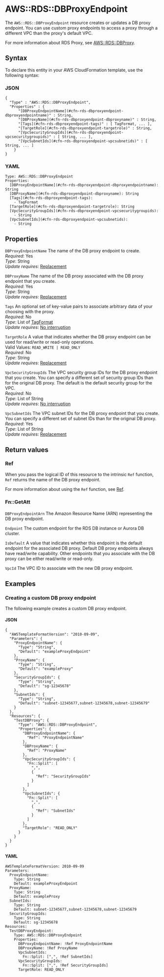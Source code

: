 # AWS::RDS::DBProxyEndpoint<a name="aws-resource-rds-dbproxyendpoint"></a>

The `AWS::RDS::DBProxyEndpoint` resource creates or updates a DB proxy endpoint\. You can use custom proxy endpoints to access a proxy through a different VPC than the proxy's default VPC\.

For more information about RDS Proxy, see [ AWS::RDS::DBProxy](https://docs.aws.amazon.com/AWSCloudFormation/latest/UserGuide/aws-resource-rds-dbproxy.html)\.

## Syntax<a name="aws-resource-rds-dbproxyendpoint-syntax"></a>

To declare this entity in your AWS CloudFormation template, use the following syntax:

### JSON<a name="aws-resource-rds-dbproxyendpoint-syntax.json"></a>

```
{
  "Type" : "AWS::RDS::DBProxyEndpoint",
  "Properties" : {
      "[DBProxyEndpointName](#cfn-rds-dbproxyendpoint-dbproxyendpointname)" : String,
      "[DBProxyName](#cfn-rds-dbproxyendpoint-dbproxyname)" : String,
      "[Tags](#cfn-rds-dbproxyendpoint-tags)" : [ TagFormat, ... ],
      "[TargetRole](#cfn-rds-dbproxyendpoint-targetrole)" : String,
      "[VpcSecurityGroupIds](#cfn-rds-dbproxyendpoint-vpcsecuritygroupids)" : [ String, ... ],
      "[VpcSubnetIds](#cfn-rds-dbproxyendpoint-vpcsubnetids)" : [ String, ... ]
    }
}
```

### YAML<a name="aws-resource-rds-dbproxyendpoint-syntax.yaml"></a>

```
Type: AWS::RDS::DBProxyEndpoint
Properties: 
  [DBProxyEndpointName](#cfn-rds-dbproxyendpoint-dbproxyendpointname): String
  [DBProxyName](#cfn-rds-dbproxyendpoint-dbproxyname): String
  [Tags](#cfn-rds-dbproxyendpoint-tags): 
    - TagFormat
  [TargetRole](#cfn-rds-dbproxyendpoint-targetrole): String
  [VpcSecurityGroupIds](#cfn-rds-dbproxyendpoint-vpcsecuritygroupids): 
    - String
  [VpcSubnetIds](#cfn-rds-dbproxyendpoint-vpcsubnetids): 
    - String
```

## Properties<a name="aws-resource-rds-dbproxyendpoint-properties"></a>

`DBProxyEndpointName`  <a name="cfn-rds-dbproxyendpoint-dbproxyendpointname"></a>
The name of the DB proxy endpoint to create\.  
*Required*: Yes  
*Type*: String  
*Update requires*: [Replacement](https://docs.aws.amazon.com/AWSCloudFormation/latest/UserGuide/using-cfn-updating-stacks-update-behaviors.html#update-replacement)

`DBProxyName`  <a name="cfn-rds-dbproxyendpoint-dbproxyname"></a>
The name of the DB proxy associated with the DB proxy endpoint that you create\.  
*Required*: Yes  
*Type*: String  
*Update requires*: [Replacement](https://docs.aws.amazon.com/AWSCloudFormation/latest/UserGuide/using-cfn-updating-stacks-update-behaviors.html#update-replacement)

`Tags`  <a name="cfn-rds-dbproxyendpoint-tags"></a>
An optional set of key\-value pairs to associate arbitrary data of your choosing with the proxy\.  
*Required*: No  
*Type*: List of [TagFormat](aws-properties-rds-dbproxyendpoint-tagformat.md)  
*Update requires*: [No interruption](https://docs.aws.amazon.com/AWSCloudFormation/latest/UserGuide/using-cfn-updating-stacks-update-behaviors.html#update-no-interrupt)

`TargetRole`  <a name="cfn-rds-dbproxyendpoint-targetrole"></a>
A value that indicates whether the DB proxy endpoint can be used for read/write or read\-only operations\.  
Valid Values: `READ_WRITE | READ_ONLY`  
*Required*: No  
*Type*: String  
*Update requires*: [Replacement](https://docs.aws.amazon.com/AWSCloudFormation/latest/UserGuide/using-cfn-updating-stacks-update-behaviors.html#update-replacement)

`VpcSecurityGroupIds`  <a name="cfn-rds-dbproxyendpoint-vpcsecuritygroupids"></a>
The VPC security group IDs for the DB proxy endpoint that you create\. You can specify a different set of security group IDs than for the original DB proxy\. The default is the default security group for the VPC\.  
*Required*: No  
*Type*: List of String  
*Update requires*: [No interruption](https://docs.aws.amazon.com/AWSCloudFormation/latest/UserGuide/using-cfn-updating-stacks-update-behaviors.html#update-no-interrupt)

`VpcSubnetIds`  <a name="cfn-rds-dbproxyendpoint-vpcsubnetids"></a>
The VPC subnet IDs for the DB proxy endpoint that you create\. You can specify a different set of subnet IDs than for the original DB proxy\.  
*Required*: Yes  
*Type*: List of String  
*Update requires*: [Replacement](https://docs.aws.amazon.com/AWSCloudFormation/latest/UserGuide/using-cfn-updating-stacks-update-behaviors.html#update-replacement)

## Return values<a name="aws-resource-rds-dbproxyendpoint-return-values"></a>

### Ref<a name="aws-resource-rds-dbproxyendpoint-return-values-ref"></a>

 When you pass the logical ID of this resource to the intrinsic `Ref` function, `Ref` returns the name of the DB proxy endpoint\.

For more information about using the `Ref` function, see [Ref](https://docs.aws.amazon.com/AWSCloudFormation/latest/UserGuide/intrinsic-function-reference-ref.html)\.

### Fn::GetAtt<a name="aws-resource-rds-dbproxyendpoint-return-values-fn--getatt"></a>

#### <a name="aws-resource-rds-dbproxyendpoint-return-values-fn--getatt-fn--getatt"></a>

`DBProxyEndpointArn`  <a name="DBProxyEndpointArn-fn::getatt"></a>
The Amazon Resource Name \(ARN\) representing the DB proxy endpoint\.

`Endpoint`  <a name="Endpoint-fn::getatt"></a>
The custom endpoint for the RDS DB instance or Aurora DB cluster\.

`IsDefault`  <a name="IsDefault-fn::getatt"></a>
A value that indicates whether this endpoint is the default endpoint for the associated DB proxy\. Default DB proxy endpoints always have read/write capability\. Other endpoints that you associate with the DB proxy can be either read/write or read\-only\.

`VpcId`  <a name="VpcId-fn::getatt"></a>
The VPC ID to associate with the new DB proxy endpoint\.

## Examples<a name="aws-resource-rds-dbproxyendpoint--examples"></a>

### Creating a custom DB proxy endpoint<a name="aws-resource-rds-dbproxyendpoint--examples--Creating_a_custom_DB_proxy_endpoint"></a>

The following example creates a custom DB proxy endpoint\.

#### JSON<a name="aws-resource-rds-dbproxyendpoint--examples--Creating_a_custom_DB_proxy_endpoint--json"></a>

```
{
  "AWSTemplateFormatVersion": "2010-09-09",
  "Parameters": {
    "ProxyEndpointName": {
      "Type": "String",
      "Default": "exampleProxyEndpoint"
    },
    "ProxyName": {
      "Type": "String",
      "Default": "exampleProxy"
    },
    "SecurityGroupIds": {
      "Type": "String",
      "Default": "sg-12345678"
    },
    "SubnetIds": {
      "Type": "String",
      "Default": "subnet-12345677,subnet-12345678,subnet-12345679"
    }
  },
  "Resources": {
    "TestDBProxy": {
      "Type": "AWS::RDS::DBProxyEndpoint",
      "Properties": {
        "DBProxyEndpointName": {
          "Ref": "ProxyEndpointName"
        },
        "DBProxyName": {
          "Ref": "ProxyName"
        },
        "VpcSecurityGroupIds": {
          "Fn::Split": [
            ",",
            {
              "Ref": "SecurityGroupIds"
            }
          ]
        },
        "VpcSubnetIds": {
          "Fn::Split": [
            ",",
            {
              "Ref": "SubnetIds"
            }
          ]
        },
        "TargetRole": "READ_ONLY"
      }
    }
  }
}
```

#### YAML<a name="aws-resource-rds-dbproxyendpoint--examples--Creating_a_custom_DB_proxy_endpoint--yaml"></a>

```
AWSTemplateFormatVersion: 2010-09-09
Parameters:
  ProxyEndpointName:
    Type: String
    Default: exampleProxyEndpoint
  ProxyName:
    Type: String
    Default: exampleProxy
  SubnetIds:
    Type: String
    Default: subnet-12345677,subnet-12345678,subnet-12345679
  SecurityGroupIds:
    Type: String
    Default: sg-12345678
Resources:
  TestDBProxyEndpoint:
    Type: AWS::RDS::DBProxyEndpoint
    Properties:
      DBProxyEndpointName: !Ref ProxyEndpointName
      DBProxyName: !Ref ProxyName
      VpcSubnetIds:
        Fn::Split: [",", !Ref SubnetIds]
      VpcSecurityGroupIds:
        Fn::Split: [",", !Ref SecurityGroupIds]
      TargetRole: READ_ONLY
```
